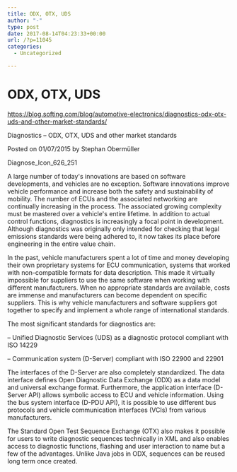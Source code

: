 ```yaml
---
title: ODX, OTX, UDS
author: "-"
type: post
date: 2017-08-14T04:23:33+00:00
url: /?p=11045
categories:
  - Uncategorized

---
```

# ODX, OTX, UDS
<https://blog.softing.com/blog/automotive-electronics/diagnostics-odx-otx-uds-and-other-market-standards/>

Diagnostics – ODX, OTX, UDS and other market standards
  
Posted on 01/07/2015 by Stephan Obermüller
  
Diagnose_Icon_626_251
  
A large number of today's innovations are based on software developments, and vehicles are no exception. Software innovations improve vehicle performance and increase both the safety and sustainability of mobility. The number of ECUs and the associated networking are continually increasing in the process. The associated growing complexity must be mastered over a vehicle's entire lifetime. In addition to actual control functions, diagnostics is increasingly a focal point in development. Although diagnostics was originally only intended for checking that legal emissions standards were being adhered to, it now takes its place before engineering in the entire value chain.

In the past, vehicle manufacturers spent a lot of time and money developing their own proprietary systems for ECU communication, systems that worked with non-compatible formats for data description. This made it virtually impossible for suppliers to use the same software when working with different manufacturers. When no appropriate standards are available, costs are immense and manufacturers can become dependent on specific suppliers. This is why vehicle manufacturers and software suppliers got together to specify and implement a whole range of international standards.

The most significant standards for diagnostics are:
  
– Unified Diagnostic Services (UDS) as a diagnostic protocol compliant with ISO 14229
  
– Communication system (D-Server) compliant with ISO 22900 and 22901

The interfaces of the D-Server are also completely standardized. The data interface defines Open Diagnostic Data Exchange (ODX) as a data model and universal exchange format. Furthermore, the application interface (D-Server API) allows symbolic access to ECU and vehicle information. Using the bus system interface (D-PDU API), it is possible to use different bus protocols and vehicle communication interfaces (VCIs) from various manufacturers.

The Standard Open Test Sequence Exchange (OTX) also makes it possible for users to write diagnostic sequences technically in XML and also enables access to diagnostic functions, flashing and user interaction to name but a few of the advantages. Unlike Java jobs in ODX, sequences can be reused long term once created.